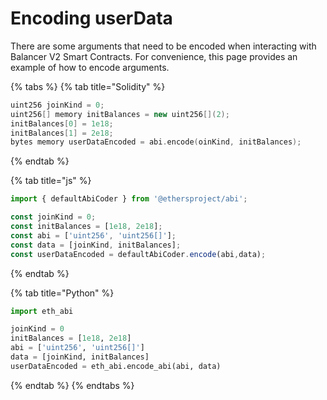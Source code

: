 # Encoding userData

There are some arguments that need to be encoded when interacting with Balancer V2 Smart Contracts. For convenience, this page provides an example of how to encode arguments.

{% tabs %}
{% tab title="Solidity" %}
```cpp
uint256 joinKind = 0;
uint256[] memory initBalances = new uint256[](2);
initBalances[0] = 1e18;
initBalances[1] = 2e18;
bytes memory userDataEncoded = abi.encode(oinKind, initBalances);
```
{% endtab %}

{% tab title="js" %}
```javascript
import { defaultAbiCoder } from '@ethersproject/abi';

const joinKind = 0;
const initBalances = [1e18, 2e18];
const abi = ['uint256', 'uint256[]'];
const data = [joinKind, initBalances];
const userDataEncoded = defaultAbiCoder.encode(abi,data);
```
{% endtab %}

{% tab title="Python" %}
```python
import eth_abi

joinKind = 0
initBalances = [1e18, 2e18]
abi = ['uint256', 'uint256[]']
data = [joinKind, initBalances]
userDataEncoded = eth_abi.encode_abi(abi, data)
```
{% endtab %}
{% endtabs %}
